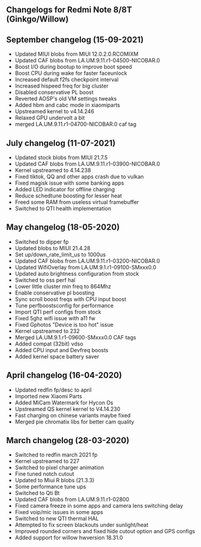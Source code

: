 ## Changelogs for Redmi Note 8/8T (Ginkgo/Willow)

## September changelog (15-09-2021)
* Updated MIUI blobs from MIUI 12.0.2.0.RCOMIXM 
* Updated CAF blobs from LA.UM.9.11.r1-04500-NICOBAR.0
* Boost I/O during bootup to improve boot speed
* Boost CPU during wake for faster faceunlock
* Increased default f2fs checkpoint interval
* Increased hispeed freq for big cluster
* Disabled conservative PL boost
* Reverted AOSP's old VM settings tweaks
* Added hbm and cabc mode in xiaomiparts
* Upstreamed kernel to v4.14.246
* Relaxed GPU undervolt a bit
* merged LA.UM.9.11.r1-04700-NICOBAR.0 caf tag

## July changelog (11-07-2021)
* Updated stock blobs from MIUI 21.7.5
* Updated CAF blobs from LA.UM.9.11.r1-03900-NICOBAR.0
* Kernel upstreamed to 4.14.238
* Fixed tiktok, QQ and other apps crash due to vulkan
* Fixed magisk issue with some banking apps
* Added LED indicator for offline charging
* Reduce schedtune boosting for lesser heat
* Freed some RAM from useless virtual framebuffer
* Switched to QTI health implementation

## May changelog (18-05-2020)
* Switched to dipper fp
* Updated blobs to MIUI 21.4.28
* Set up/down_rate_limit_us to 1000us
* Updated CAF blobs from LA.UM.9.11.r1-03200-NICOBAR.0
* Updated WifiOverlay from LA.UM.9.1.r1-09100-SMxxx0.0
* Updated auto brightness configuration from stock
* Switched to oss perf hal
* Lower little cluster min freq to 864Mhz
* Enable conservative pl boosting
* Sync scroll boost freqs with CPU input boost
* Tune perfboostsconfig for performance
* Import QTI perf configs from stock
* Fixed 5ghz wifi issue with a11 fw
* Fixed Gphotos "Device is too hot" issue
* Kernel upstreamed to 232
* Merged LA.UM.9.1.r1-09600-SMxxx0.0 CAF tags
* Added compat (32bit) vdso
* Added CPU input and Devfreq boosts
* Added kernel space battery saver

## April changelog (16-04-2020)
* Updated redfin fp/desc to april
* Imported new Xiaomi Parts
* Added MiCam Watermark for Hycon Os
* Upstreamed QS kernel kernel to V4.14.230
* Fast charging on chinese variants maybe fixed
* Merged pie chromatix libs for better cam quality

## March changelog (28-03-2020)
* Switched to redfin march 2021 fp
* Kernel upstreamed to 227
* Switched to pixel charger animation
* Fine tuned notch cutout
* Updated to Miui R blobs (21.3.3)
* Some performance tune ups
* Switched to Qti Bt
* Updated CAF blobs from LA.UM.9.11.r1-02800
* Fixed camera freeze in some apps and camera lens switching delay
* Fixed voip/mic issues in some apps
* Switched to new QTI thermal HAL
* Attempted to fix screen blackouts under sunlight/heat
* Improved rounded corners and fixed hide cutout option and GPS configs
* Added support for willow hwversion 18.31.0
